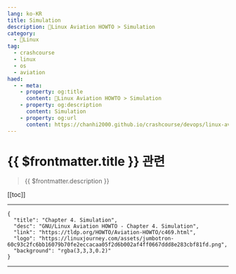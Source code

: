 ```yaml
---
lang: ko-KR
title: Simulation
description: 🐧Linux Aviation HOWTO > Simulation
category:
  - 🐧Linux
tag: 
  - crashcourse
  - linux 
  - os
  - aviation
haed:
  - - meta:
    - property: og:title
      content: 🐧Linux Aviation HOWTO > Simulation
    - property: og:description
      content: Simulation
    - property: og:url
      content: https://chanhi2000.github.io/crashcourse/devops/linux-aviation-howto/04-simulation.html
---
```


# {{ $frontmatter.title }} 관련

> {{ $frontmatter.description }}

[[toc]]

---

```component VPCard
{
  "title": "Chapter 4. Simulation",
  "desc": "GNU/Linux Aviation HOWTO - Chapter 4. Simulation",
  "link": "https://tldp.org/HOWTO/Aviation-HOWTO/c469.html",
  "logo": "https://linuxjourney.com/assets/jumbotron-60c93c2fc6bb16079b70fe2eccacaa05f2d6b002af4ff0667ddd8e283cbf81fd.png",
  "background": "rgba(3,3,3,0.2)"
}
```

---

<TagLinks />